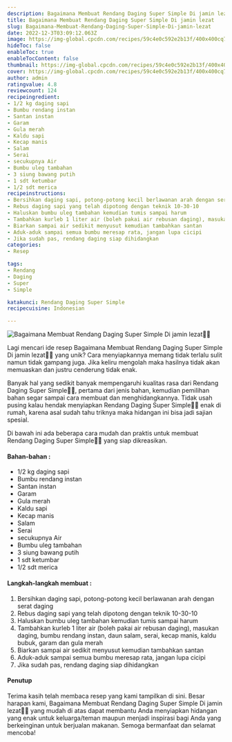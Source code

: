 ```yaml
---
description: Bagaimana Membuat Rendang Daging Super Simple Di jamin lezat"
title: Bagaimana Membuat Rendang Daging Super Simple Di jamin lezat
slug: Bagaimana-Membuat-Rendang-Daging-Super-Simple-Di-jamin-lezat
date: 2022-12-3T03:09:12.063Z
image: https://img-global.cpcdn.com/recipes/59c4e0c592e2b13f/400x400cq70/photo.jpg
hideToc: false
enableToc: true
enableTocContent: false
thumbnail: https://img-global.cpcdn.com/recipes/59c4e0c592e2b13f/400x400cq70/photo.jpg
cover: https://img-global.cpcdn.com/recipes/59c4e0c592e2b13f/400x400cq70/photo.jpg
author: admin
ratingvalue: 4.8
reviewcount: 124
recipeingredient:
- 1/2 kg daging sapi
- Bumbu rendang instan
- Santan instan
- Garam
- Gula merah
- Kaldu sapi
- Kecap manis
- Salam
- Serai
- secukupnya Air
- Bumbu uleg tambahan
- 3 siung bawang putih
- 1 sdt ketumbar
- 1/2 sdt merica
recipeinstructions:
- Bersihkan daging sapi, potong-potong kecil berlawanan arah dengan serat daging
- Rebus daging sapi yang telah dipotong dengan teknik 10-30-10
- Haluskan bumbu uleg tambahan kemudian tumis sampai harum
- Tambahkan kurleb 1 liter air (boleh pakai air rebusan daging), masukan daging, bumbu rendang instan, daun salam, serai, kecap manis, kaldu bubuk, garam dan gula merah
- Biarkan sampai air sedikit menyusut kemudian tambahkan santan
- Aduk-aduk sampai semua bumbu meresap rata, jangan lupa cicipi
- Jika sudah pas, rendang daging siap dihidangkan
categories:
- Resep

tags:
- Rendang
- Daging
- Super
- Simple

katakunci: Rendang Daging Super Simple
recipecuisine: Indonesian

---
```


![Bagaimana Membuat Rendang Daging Super Simple Di jamin lezat👩‍🍳](https://img-global.cpcdn.com/recipes/59c4e0c592e2b13f/400x400cq70/photo.jpg)

Lagi mencari ide resep Bagaimana Membuat Rendang Daging Super Simple Di jamin lezat👩‍🍳 yang unik? Cara menyiapkannya memang tidak terlalu sulit namun tidak gampang juga. Jika keliru mengolah maka hasilnya tidak akan memuaskan dan justru cenderung tidak enak.

Banyak hal yang sedikit banyak mempengaruhi kualitas rasa dari Rendang Daging Super Simple👩‍🍳, pertama dari jenis bahan, kemudian pemilihan bahan segar sampai cara membuat dan menghidangkannya. Tidak usah pusing kalau hendak menyiapkan Rendang Daging Super Simple👩‍🍳 enak di rumah, karena asal sudah tahu triknya maka hidangan ini bisa jadi sajian spesial.

Di bawah ini ada beberapa cara mudah dan praktis untuk membuat Rendang Daging Super Simple👩‍🍳 yang siap dikreasikan.

<!--inarticleads1-->

#### Bahan-bahan :

- 1/2 kg daging sapi
- Bumbu rendang instan
- Santan instan
- Garam
- Gula merah
- Kaldu sapi
- Kecap manis
- Salam
- Serai
- secukupnya Air
- Bumbu uleg tambahan
- 3 siung bawang putih
- 1 sdt ketumbar
- 1/2 sdt merica

<!--inarticleads2-->

#### Langkah-langkah membuat :

1. Bersihkan daging sapi, potong-potong kecil berlawanan arah dengan serat daging
1. Rebus daging sapi yang telah dipotong dengan teknik 10-30-10
1. Haluskan bumbu uleg tambahan kemudian tumis sampai harum
1. Tambahkan kurleb 1 liter air (boleh pakai air rebusan daging), masukan daging, bumbu rendang instan, daun salam, serai, kecap manis, kaldu bubuk, garam dan gula merah
1. Biarkan sampai air sedikit menyusut kemudian tambahkan santan
1. Aduk-aduk sampai semua bumbu meresap rata, jangan lupa cicipi
1. Jika sudah pas, rendang daging siap dihidangkan

#### Penutup

Terima kasih telah membaca resep yang kami tampilkan di sini. Besar harapan kami, Bagaimana Membuat Rendang Daging Super Simple Di jamin lezat👩‍🍳 yang mudah di atas dapat membantu Anda menyiapkan hidangan yang enak untuk keluarga/teman maupun menjadi inspirasi bagi Anda yang berkeinginan untuk berjualan makanan. Semoga bermanfaat dan selamat mencoba!